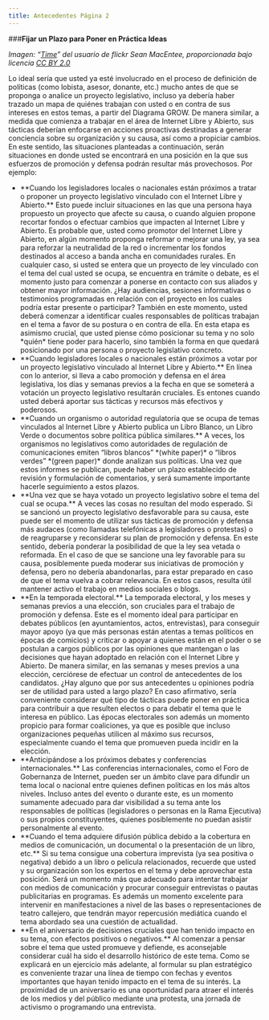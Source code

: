 ```yaml
---
title: Antecedentes Página 2
---
```


###**Fijar un Plazo para Poner en Práctica Ideas**

*Imagen: “<a href="http://www.flickr.com/photos/smemon/4961717384" target="_blank">Time</a>” del usuario de flickr Sean MacEntee, proporcionada bajo licencia <a href="https://creativecommons.org/licenses/by/2.0/" target="_blank">CC BY 2.0</a>*

Lo ideal sería que usted ya esté involucrado en el proceso de definición de políticas (como lobista, asesor, donante, etc.) mucho antes de que se proponga o analice un proyecto legislativo, incluso ya debería haber trazado un mapa de quiénes trabajan con usted o en contra de sus intereses en estos temas, a partir del Diagrama GROW. De manera similar, a medida que comienza a trabajar en el área de Internet  Libre y Abierto, sus tácticas deberían enfocarse en acciones proactivas destinadas a generar conciencia sobre su organización y su causa, así como a propiciar cambios. En este sentido, las situaciones planteadas a continuación, serán situaciones en donde usted se encontrará en una posición en la que sus esfuerzos de promoción y defensa podrán resultar más provechosos. Por ejemplo:

<ul>
<li>**Cuando los legisladores locales o nacionales están próximos a tratar o proponer un proyecto legislativo vinculado con el Internet  Libre y Abierto.** Esto puede incluir situaciones en las que una persona haya propuesto un proyecto que afecte su causa, o cuando alguien propone recortar fondos o efectuar cambios que impacten al Internet Libre y Abierto. Es probable que, usted como promotor del Internet Libre y Abierto, en algún momento proponga reformar o mejorar una ley, ya sea para reforzar la neutralidad de la red o incrementar los fondos destinados al acceso a banda ancha en comunidades rurales. En cualquier caso, si usted se entera que un proyecto de ley vinculado con el tema del cual usted se ocupa, se encuentra en trámite o debate, es el momento justo para comenzar a ponerse en contacto con sus aliados y obtener mayor información. ¿Hay audiencias, sesiones informativas o testimonios programadas en relación con el proyecto en los cuales podría estar presente o participar? También en este momento, usted deberá comenzar a identificar cuales responsables de políticas trabajan en el tema a favor de su postura o en contra de ella. En esta etapa es asimismo crucial, que usted piense cómo posicionar su tema y no solo *quién* tiene poder para hacerlo, sino también la forma en que quedará posicionado por una persona o proyecto legislativo concreto. 

<li>**Cuando legisladores locales o nacionales están próximos a votar por un proyecto legislativo vinculado al Internet Libre y Abierto.** En línea con lo anterior, si lleva a cabo promoción y defensa en el área legislativa, los días y semanas previos a la fecha en que se someterá a votación un proyecto legislativo resultarán cruciales. Es entones cuando usted deberá aportar sus tácticas y recursos más efectivos y poderosos.

<li>**Cuando un organismo o autoridad regulatoria que se ocupa de temas vinculados al Internet Libre y Abierto publica un Libro Blanco, un Libro Verde o documentos sobre política pública similares.** A veces, los organismos no legislativos como autoridades de regulación de comunicaciones emiten “libros blancos” *(white paper)* o “libros verdes” *(green paper)* donde analizan sus políticas. Una vez que estos informes se publican, puede haber un plazo establecido de revisión y formulación de comentarios, y será sumamente importante hacerle seguimiento a estos plazos.

<li>**Una vez que se haya votado un proyecto legislativo sobre el tema del cual se ocupa.** A veces las cosas no resultan del modo esperado. Si se sancionó un proyecto legislativo desfavorable para su causa, este puede ser el momento de utilizar sus tácticas de promoción y defensa más audaces (como llamadas telefónicas a legisladores o protestas) o de reagruparse y reconsiderar su plan de promoción y defensa. En este sentido, debería ponderar la posibilidad de que la ley sea vetada o reformada. En el caso de que se sancione una ley favorable para su causa, posiblemente pueda moderar sus iniciativas de promoción y defensa, pero no debería abandonarlas, para estar preparado en caso de que el tema vuelva a cobrar relevancia. En estos casos, resulta útil mantener activo el trabajo en medios sociales o blogs.

<li>**En la temporada electoral.** La temporada electoral, y los meses y semanas previos a una elección, son cruciales para el trabajo de promoción y defensa. Este es el momento ideal para participar en debates públicos (en ayuntamientos, actos, entrevistas), para conseguir mayor apoyo (ya que más personas están atentas a temas políticos en épocas de comicios) y criticar o apoyar a quienes están en el poder o se postulan a cargos públicos por las opiniones que mantengan o las decisiones que hayan adoptado en relación con el Internet Libre y Abierto. De manera similar, en las semanas y meses previos a una elección, cerciórese de efectuar un control de antecedentes de los candidatos. ¿Hay alguno que por sus antecedentes u opiniones podría ser de utilidad para usted a largo plazo? En caso afirmativo, sería conveniente considerar qué tipo de tácticas puede poner en práctica para contribuir a que resulten electos o para debatir el tema que le interesa en público. Las épocas electorales son además un momento propicio para formar coaliciones, ya que es posible que incluso organizaciones pequeñas utilicen al máximo sus recursos, especialmente cuando el tema que promueven pueda incidir en la elección. 

<li>**Anticipándose a los próximos debates y conferencias internacionales.** Las conferencias internacionales, como el Foro de Gobernanza de Internet, pueden ser un ámbito clave para difundir un tema local o nacional entre quienes definen políticas en los más altos niveles. Incluso antes del evento o durante este, es un momento sumamente adecuado para dar visibilidad a su tema ante los responsables de políticas (legisladores o personas en la Rama Ejecutiva) o sus propios constituyentes, quienes posiblemente no puedan asistir personalmente al evento.

<li>**Cuando el tema adquiere difusión pública debido a la cobertura en medios de comunicación, un documental o la presentación de un libro, etc.**  Si su tema consigue una cobertura imprevista (ya sea positiva o negativa) debido a un libro o película relacionados, recuerde que usted y su organización son los expertos en el tema y debe aprovechar esta posición. Será un momento más que adecuado para intentar trabajar con medios de comunicación y procurar conseguir entrevistas o pautas publicitarias en programas. Es además un momento excelente para intervenir en manifestaciones a nivel de las bases o representaciones de teatro callejero, que tendrán mayor repercusión mediática cuando el tema abordado sea una cuestión de actualidad.

<li>**En el aniversario de decisiones cruciales que han tenido impacto en su tema, con efectos positivos o negativos.** Al comenzar a pensar sobre el tema que usted promueve y defiende, es aconsejable considerar cuál ha sido el desarrollo histórico de este tema. Como se explicará en un ejercicio más adelante, al formular su plan estratégico es conveniente trazar una línea de tiempo con fechas y eventos importantes que hayan tenido impacto en el tema de su interés. La proximidad de un aniversario es una oportunidad para atraer el interés de los medios y del público mediante una protesta, una jornada de activismo o programando una entrevista. </ul>
